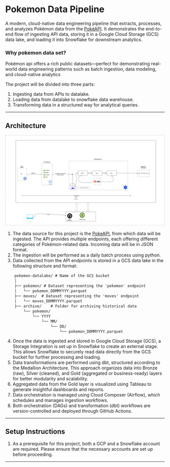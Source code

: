 # Pokemon Data Pipeline

A modern, cloud-native data engineering pipeline that extracts, processes, and analyzes Pokémon data from the [PokéAPI](). It demonstrates the end-to-end flow of ingesting API data, storing it in a Google Cloud Storage (GCS) data lake, and loading it into Snowflake for downstream analytics.

### Why pokemon data set?

Pokémon api offers a rich public datasets—perfect for demonstrating real-world data engineering patterns such as batch ingestion, data modeling, and cloud-native analytics

The project will be divided into three parts:

1. Ingesting data from APIs to datalake.
2. Loading data from datalake to snowflake data warehouse.
3. Transforming data in a structured way for analytical queries.

---

## Architecture

![Data pipeline architecture diagram](pokemon-pipeline.png "Architeture Diagram")

1.  The data source for this project is the [PokeAPI](https://pokeapi.co/docs/v2), from which data will be ingested. The API provides multiple endpoints, each offering different categories of Pokémon-related data. Incoming data will be in JSON format.
2.  The ingestion will be performed as a daily batch process using python.
3.  Data collected from the API endpoints is stored in a GCS data lake in the following structure and format:

```
    pokemon-datalake/ # Name of the GCS bucket
    │
    ├── pokemon/ # Dataset representing the 'pokemon' endpoint
    │   └── pokemon_DDMMYYYY.parquet
    ├── moves/  # Dataset representing the 'moves' endpoint
    │   └── moves_DDMMYYYY.parquet
    ├── archive/    # Folder for archiving historical data
        └── pokemon/
            └── YYYY
                └── MM/
                    └── DD/
                        └── pokemon_DDMMYYYY.parquet
```

4. Once the data is ingested and stored in Google Cloud Storage (GCS), a Storage Integration is set up in Snowflake to create an external stage. This allows Snowflake to securely read data directly from the GCS bucket for further processing and loading.
5. Data transformations are performed using dbt, structured according to the Medallion Architecture. This approach organizes data into Bronze (raw), Silver (cleaned), and Gold (aggregated or business-ready) layers for better modularity and scalability.
6. Aggregated data from the Gold layer is visualized using Tableau to generate insightful dashboards and reports.
7. Data orchestration is managed using Cloud Composer (Airflow), which schedules and manages ingestion workflows.
8. Both orchestration (DAGs) and transformation (dbt) workflows are version-controlled and deployed through GitHub Actions.

---

## Setup Instructions

1. As a prerequisite for this project, both a GCP and a Snowflake account are required. Please ensure that the necessary accounts are set up before proceeding.

---
